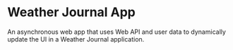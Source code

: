 # Weather Journal App
 An asynchronous web app that uses Web API and user data to dynamically update the UI in a Weather Journal application.
